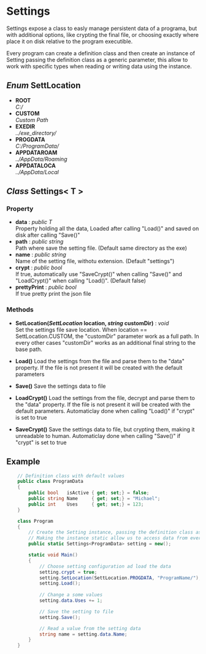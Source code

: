 # Settings
Settings expose a class to easly manage persistent data of a programa, but with  additional options, like crypting the final file, or choosing exactly where place it on disk relative to the program executible.

Every program can create a definition class and then create an instance of Setting passing the definition class as a generic parameter, this allow to work with specific types when reading or writing data using the instance.


## *Enum* SettLocation
 - **ROOT**\
 *C:/*
- **CUSTOM**\
*Custom Path*
- **EXEDIR**\
*../exe_directory/* 
- **PROGDATA**\
*C:/ProgramData/*
- **APPDATAROAM**\
*../AppData/Roaming*
- **APPDATALOCA**\
*../AppData/Local* 



## *Class* Settings< T >
### Property
- **data** : *public T*\
Property holding all the data, Loaded after calling "Load()" and saved on disk after calling "Save()"
- **path** : *public string*\
Path where save the setting file. (Default same directory as the exe)
- **name** : *public string*\
Name of the setting file, withotu extension.  (Default "settings")
- **crypt** : *public bool*\
If true, automatically use "SaveCrypt()" when calling "Save()" and "LoadCrypt()" when calling "Load()". (Default false)
- **prettyPrint** : *public bool*\
 If true pretty print the json file

### Methods
- **SetLocation(*SettLocation* location, *string* customDir)** : *void*\
Set the settings file save location.
When location == SettLocation.CUSTOM, the "customDir" parameter work as a full path. In every other cases "customDir" works as an additional final string to the base path.

- **Load()**
Load the settings from the file and parse them to the "data" property.
If the file is not present it will be created with the default parameters

- **Save()**
Save the settings data to file

- **LoadCrypt()**
Load the settings from the file, decrypt and parse them to the "data" property.
If the file is not present it will be created with the default parameters.
Automaticlay done when calling "Load()" if "crypt" is set to true

- **SaveCrypt()**
Save the settings data to file, but crypting them, making it unreadable to human.
Automaticlay done when calling "Save()" if "crypt" is set to true


## Example 
```C#
    // Definition class with default values
    public class ProgramData 
    {
        public bool   isActive { get; set;} = false;
        public string Name     { get; set;} = "Michael";
        public int    Uses     { get; set;} = 123;
    }

    class Program
    {
        // Create the Setting instance, passing the definition class as generic parameter
        // Making the instance static allow us to access data from every where in the program
        public static Settings<ProgramData> setting = new();

        static void Main()
        {
            // Choose setting configuration ad load the data
            setting.crypt = true;
            setting.SetLocation(SettLocation.PROGDATA, "ProgramName/");
            setting.Load();
          
            // Change a some values
            setting.data.Uses += 1;

            // Save the setting to file
            setting.Save();

            // Read a value from the setting data
            string name = setting.data.Name;
        }
    }
```